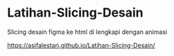 # Latihan-Slicing-Desain

Slicing desain figma ke html di lengkapi dengan animasi


https://asifalestari.github.io/Latihan-Slicing-Desain/
